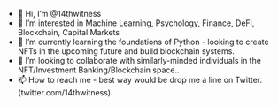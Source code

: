 - 👋 Hi, I’m @14thwitness
- 👀 I’m interested in Machine Learning, Psychology, Finance, DeFi, Blockchain, Capital Markets
- 🌱 I’m currently learning the foundations of Python - looking to create NFTs in the upcoming future and build blockchain systems.
- 💞️ I’m looking to collaborate with similarly-minded individuals in the NFT/Investment Banking/Blockchain space..
- 📫 How to reach me - best way would be drop me a line on Twitter. (twitter.com/14thwitness)

<!---
14thwitness/14thwitness is a ✨ special ✨ repository because its `README.md` (this file) appears on your GitHub profile.
You can click the Preview link to take a look at your changes.
--->
